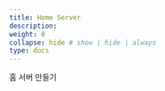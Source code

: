 ```yaml
---
title: Home Server
description: 
weight: 0
collapse: hide # show | hide | always
type: docs
---
```


홈 서버 만들기
